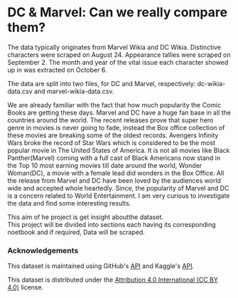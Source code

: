 # DC & Marvel: Can we really compare them?

The data typically originates from Marvel Wikia and DC Wikia. Distinctive characters were scraped on August 24. Appearance tallies were scraped on September 2. The month and year of the vital issue each character showed up in was extracted on October 6. 

The data are split into two files, for DC and Marvel, respectively: dc-wikia-data.csv and marvel-wikia-data.csv.

We are already familiar with the fact that how much popularity the Comic Books are getting these days. Marvel and DC have a huge fan base in all the countries around the world. The recent releases prove that super hero genre in movies is never going to fade, instead the Box office collection of these movies are breaking some of the oldest records. Avengers Infinity Wars broke the record of Star Wars which is considered to be the most popular movie in The United States of America. It is not all movies like Black Panther(Marvel) coming with a full cast of Black Americans now stand in the Top 10 most earning movies till date around the world, Wonder Woman(DC), a movie with a female lead did wonders in the Box Office. All the release from Marvel and DC have been loved by the audiences world wide and accepted whole heartedly. Since, the popularity of Marvel and DC is a concern related to World Entertainment. I am very curious to investigate the data and find some interesting results.

This aim of he project is get insight aboutthe dataset.<br>
This project will be divided into sections each having its corresponding noetbook and if required, Data will be scraped.


### Acknowledgements
This dataset is maintained using GitHub's [API](https://developer.github.com/v3/?) and Kaggle's [API](https://github.com/Kaggle/kaggle-api).

This dataset is distributed under the [Attribution 4.0 International (CC BY 4.0)](https://creativecommons.org/licenses/by/4.0/) license.
